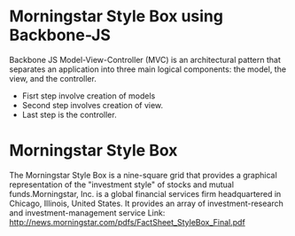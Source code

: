 # Morningstar Style Box using Backbone-JS
Backbone JS
Model-View-Controller (MVC) is an architectural pattern that separates an application into three main logical components: the model, the view, and the controller.
- Fisrt step involve creation of models
- Second step involves creation of view.
- Last step is the controller.
# Morningstar Style Box
The Morningstar Style Box is a nine-square grid that provides a graphical representation of the "investment style" of stocks and mutual funds.Morningstar, Inc. is a global financial services firm headquartered in Chicago, Illinois, United States. It provides an array of investment-research and investment-management service
Link: http://news.morningstar.com/pdfs/FactSheet_StyleBox_Final.pdf
